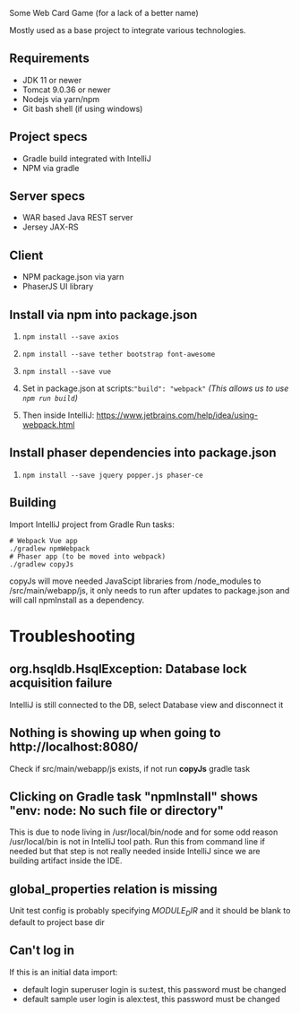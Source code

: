 Some Web Card Game (for a lack of a better name)

Mostly used as a base project to integrate various technologies.

Requirements
---
- JDK 11 or newer
- Tomcat 9.0.36 or newer
- Nodejs via yarn/npm
- Git bash shell (if using windows)


Project specs
---
- Gradle build integrated with IntelliJ
- NPM via gradle


Server specs
---
- WAR based Java REST server
- Jersey JAX-RS


Client
---
- NPM package.json via yarn
- PhaserJS UI library


Install via npm into package.json
---
1. `npm install --save axios`
1. `npm install --save tether bootstrap font-awesome`
1. `npm install --save vue`

1. Set in package.json at scripts:`"build": "webpack"`
    _(This allows us to use `npm run build`)_

1. Then inside IntelliJ:  https://www.jetbrains.com/help/idea/using-webpack.html


Install phaser dependencies into package.json
---
1. `npm install --save jquery popper.js phaser-ce`


Building
---
Import IntelliJ project from Gradle
Run tasks:
    
    # Webpack Vue app
    ./gradlew npmWebpack
    # Phaser app (to be moved into webpack)
    ./gradlew copyJs
  
copyJs will move needed JavaScipt libraries from /node_modules to /src/main/webapp/js, 
it only needs to run after updates to package.json and will call npmInstall as
 a dependency.
 
 
Troubleshooting
===
**org.hsqldb.HsqlException: Database lock acquisition failure**
-
IntelliJ is still connected to the DB, select Database view and disconnect it 
  
**Nothing is showing up when going to http://localhost:8080/**
-
Check if src/main/webapp/js exists, if not run **copyJs** gradle task
 
**Clicking on Gradle task "npmInstall" shows "env: node: No such file or directory"**
-
This is due to node living in /usr/local/bin/node and for some odd reason /usr/local/bin is not
in IntelliJ tool path.  Run this from command line if needed but that step is not really
needed inside IntelliJ since we are building artifact inside the IDE.

**global_properties relation is missing**
-
Unit test config is probably specifying $MODULE_DIR$ and it should be blank to default to project base dir

**Can't log in**
-
If this is an initial data import:
 - default login superuser login is su:test, this password must be changed
 - default sample user login is alex:test, this password must be changed
